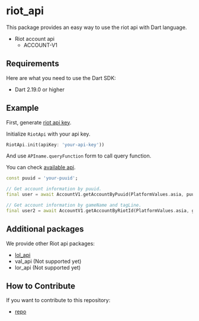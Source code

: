 # riot_api

This package provides an easy way to use the riot api with Dart language.

- Riot account api
    - ACCOUNT-V1

## Requirements

Here are what you need to use the Dart SDK:

- Dart 2.19.0 or higher

## Example

First, generate [riot api key](https://developer.riotgames.com/).

Initialize `RiotApi` with your api key.
```dart
RiotApi.init(apiKey: 'your-api-key'))
```

And use `APIname.queryFunction` form to call query function.

You can check [available api](https://developer.riotgames.com/apis).
```dart
const puuid = 'your-puuid';

// Get account information by puuid.
final user = await AccountV1.getAccountByPuuid(PlatformValues.asia, puuid);

// Get account information by gameName and tagLine.
final user2 = await AccountV1.getAccountByRiotId(PlatformValues.asia, gameName, tagLine);
```

## Additional packages

We provide other Riot api packages:

- [lol_api](https://pub.dev/packages/lol_api)
- val_api (Not supported yet)
- lor_api (Not supported yet)

## How to Contribute

If you want to contribute to this repository:

- [repo](https://github.com/Coaspe/riot_api)